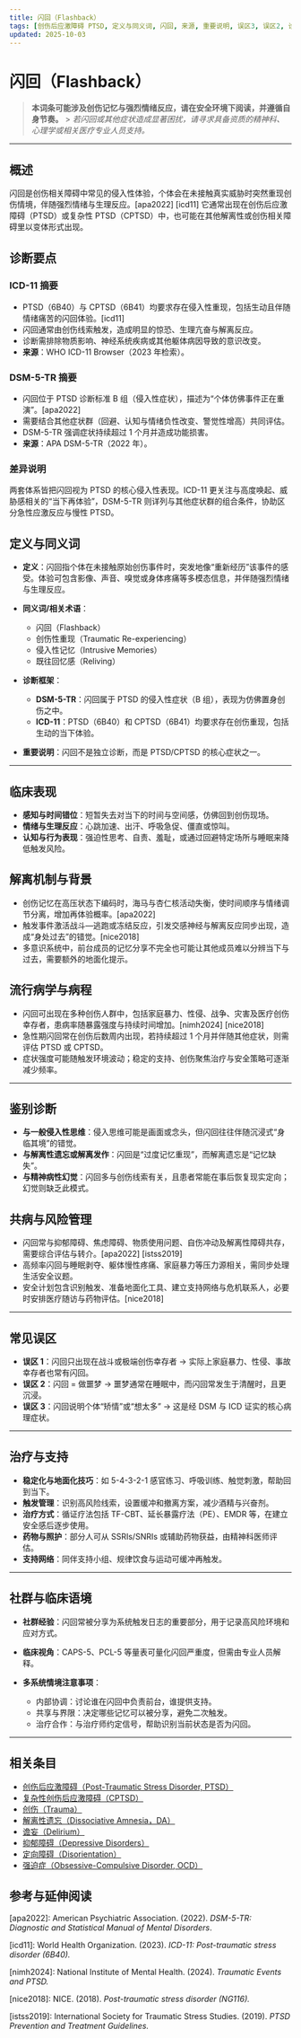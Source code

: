 ```yaml
---
title: 闪回（Flashback）
tags: [创伤后应激障碍 PTSD, 定义与同义词, 闪回, 来源, 重要说明, 误区3, 误区2, 诊断与临床]
updated: 2025-10-03
---
```


# 闪回（Flashback）

> **本词条可能涉及创伤记忆与强烈情绪反应，请在安全环境下阅读，并遵循自身节奏。** > _若闪回或其他症状造成显著困扰，请寻求具备资质的精神科、心理学或相关医疗专业人员支持。_

---

## 概述

闪回是创伤相关障碍中常见的侵入性体验，个体会在未接触真实威胁时突然重现创伤情境，伴随强烈情绪与生理反应。[apa2022] [icd11] 它通常出现在创伤后应激障碍（PTSD）或复杂性 PTSD（CPTSD）中，也可能在其他解离性或创伤相关障碍里以变体形式出现。

## 诊断要点

### ICD-11 摘要

- PTSD（6B40）与 CPTSD（6B41）均要求存在侵入性重现，包括生动且伴随情绪痛苦的闪回体验。[icd11]
- 闪回通常由创伤线索触发，造成明显的惊恐、生理亢奋与解离反应。
- 诊断需排除物质影响、神经系统疾病或其他躯体病因导致的意识改变。
- **来源**：WHO ICD-11 Browser（2023 年检索）。

### DSM-5-TR 摘要

- 闪回位于 PTSD 诊断标准 B 组（侵入性症状），描述为“个体仿佛事件正在重演”。[apa2022]
- 需要结合其他症状群（回避、认知与情绪负性改变、警觉性增高）共同评估。
- DSM-5-TR 强调症状持续超过 1 个月并造成功能损害。
- **来源**：APA DSM-5-TR（2022 年）。

### 差异说明

两套体系皆把闪回视为 PTSD 的核心侵入性表现。ICD-11 更关注与高度唤起、威胁感相关的“当下再体验”，DSM-5-TR 则详列与其他症状群的组合条件，协助区分急性应激反应与慢性 PTSD。

## 定义与同义词

- **定义**：闪回指个体在未接触原始创伤事件时，突发地像“重新经历”该事件的感受。体验可包含影像、声音、嗅觉或身体疼痛等多模态信息，并伴随强烈情绪与生理反应。
- **同义词/相关术语**：

  - 闪回（Flashback）
  - 创伤性重现（Traumatic Re-experiencing）
  - 侵入性记忆（Intrusive Memories）
  - 既往回忆感（Reliving）

- **诊断框架**：

  - **DSM-5-TR**：闪回属于 PTSD 的侵入性症状（B 组），表现为仿佛置身创伤之中。
  - **ICD-11**：PTSD（6B40）和 CPTSD（6B41）均要求存在创伤重现，包括生动的当下体验。

- **重要说明**：闪回不是独立诊断，而是 PTSD/CPTSD 的核心症状之一。

---

## 临床表现

- **感知与时间错位**：短暂失去对当下的时间与空间感，仿佛回到创伤现场。
- **情绪与生理反应**：心跳加速、出汗、呼吸急促、僵直或惊叫。
- **认知与行为表现**：强迫性思考、自责、羞耻，或通过回避特定场所与睡眠来降低触发风险。

## 解离机制与背景

- 创伤记忆在高压状态下编码时，海马与杏仁核活动失衡，使时间顺序与情绪调节分离，增加再体验概率。[apa2022]
- 触发事件激活战斗—逃跑或冻结反应，引发交感神经与解离反应同步出现，造成“身处过去”的错觉。[nice2018]
- 多意识系统中，前台成员的记忆分享不完全也可能让其他成员难以分辨当下与过去，需要额外的地面化提示。

## 流行病学与病程

- 闪回可出现在多种创伤人群中，包括家庭暴力、性侵、战争、灾害及医疗创伤幸存者，患病率随暴露强度与持续时间增加。[nimh2024] [nice2018]
- 急性期闪回常在创伤后数周内出现，若持续超过 1 个月并伴随其他症状，则需评估 PTSD 或 CPTSD。
- 症状强度可能随触发环境波动；稳定的支持、创伤聚焦治疗与安全策略可逐渐减少频率。

---

## 鉴别诊断

- **与一般侵入性思维**：侵入思维可能是画面或念头，但闪回往往伴随沉浸式“身临其境”的错觉。
- **与解离性遗忘或解离发作**：闪回是“过度记忆重现”，而解离遗忘是“记忆缺失”。
- **与精神病性幻觉**：闪回多与创伤线索有关，且患者常能在事后恢复现实定向；幻觉则缺乏此模式。

## 共病与风险管理

- 闪回常与抑郁障碍、焦虑障碍、物质使用问题、自伤冲动及解离性障碍共存，需要综合评估与转介。[apa2022] [istss2019]
- 高频率闪回与睡眠剥夺、躯体慢性疼痛、家庭暴力等压力源相关，需同步处理生活安全议题。
- 安全计划包含识别触发、准备地面化工具、建立支持网络与危机联系人，必要时安排医疗随访与药物评估。[nice2018]

---

## 常见误区

- **误区 1**：闪回只出现在战斗或极端创伤幸存者 → 实际上家庭暴力、性侵、事故幸存者也常有闪回。
- **误区 2**：闪回 = 做噩梦 → 噩梦通常在睡眠中，而闪回常发生于清醒时，且更沉浸。
- **误区 3**：闪回说明个体“矫情”或“想太多” → 这是经 DSM 与 ICD 证实的核心病理症状。

---

## 治疗与支持

- **稳定化与地面化技巧**：如 5-4-3-2-1 感官练习、呼吸训练、触觉刺激，帮助回到当下。
- **触发管理**：识别高风险线索，设置缓冲和撤离方案，减少酒精与兴奋剂。
- **治疗方式**：循证疗法包括 TF-CBT、延长暴露疗法（PE）、EMDR 等，在建立安全感后逐步使用。
- **药物与照护**：部分人可从 SSRIs/SNRIs 或辅助药物获益，由精神科医师评估。
- **支持网络**：同伴支持小组、规律饮食与运动可缓冲再触发。

---

## 社群与临床语境

- **社群经验**：闪回常被分享为系统触发日志的重要部分，用于记录高风险环境和应对方式。
- **临床视角**：CAPS-5、PCL-5 等量表可量化闪回严重度，但需由专业人员解释。
- **多系统情境注意事项**：

  - 内部协调：讨论谁在闪回中负责前台，谁提供支持。
  - 共享与界限：决定哪些记忆可以被分享，避免二次触发。
  - 治疗合作：与治疗师约定信号，帮助识别当前状态是否为闪回。

---

## 相关条目

- [创伤后应激障碍（Post-Traumatic Stress Disorder, PTSD）](/entries/PTSD.md)
- [复杂性创伤后应激障碍（CPTSD）](/entries/CPTSD.md)
- [创伤（Trauma）](/entries/Trauma.md)
- [解离性遗忘（Dissociative Amnesia，DA）](/entries/Dissociative-Amnesia-DA.md)
- [谵妄（Delirium）](/entries/Delirium.md)
- [抑郁障碍（Depressive Disorders）](/entries/Depressive-Disorders.md)
- [定向障碍（Disorientation）](/entries/Disorientation.md)
- [强迫症（Obsessive-Compulsive Disorder, OCD）](/entries/OCD.md)

## 参考与延伸阅读

[apa2022]: American Psychiatric Association. (2022). _DSM-5-TR: Diagnostic and Statistical Manual of Mental Disorders_.

[icd11]: World Health Organization. (2023). _ICD-11: Post-traumatic stress disorder (6B40)._

[nimh2024]: National Institute of Mental Health. (2024). _Traumatic Events and PTSD._

[nice2018]: NICE. (2018). _Post-traumatic stress disorder (NG116)._

[istss2019]: International Society for Traumatic Stress Studies. (2019). _PTSD Prevention and Treatment Guidelines._
